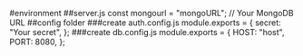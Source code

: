 #environment
##server.js
const mongourl = "mongoURL"; // Your MongoDB URL
##config folder
###create auth.config.js
module.exports = {
  secret: "Your secret",
};
###create db.config.js
module.exports = {
  HOST: "host",
  PORT: 8080,
};
